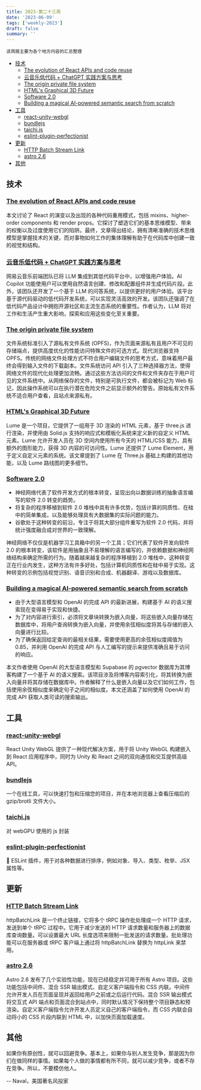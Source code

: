 ```yaml
---
title: 2023-第二十三周
date: '2023-06-09'
tags: ['weekly-2023']
draft: false
summary: ''
---
```


`该周报主要为各个地方内容的汇总整理`

- [技术](#技术)
  - [The evolution of React APIs and code reuse](#the-evolution-of-react-apis-and-code-reuse)
  - [云音乐低代码 + ChatGPT 实践方案与思考](#云音乐低代码--chatgpt-实践方案与思考)
  - [The origin private file system](#the-origin-private-file-system)
  - [HTML's Graphical 3D Future](#htmls-graphical-3d-future)
  - [Software 2.0](#software-20)
  - [Building a magical AI-powered semantic search from scratch](#building-a-magical-ai-powered-semantic-search-from-scratch)
- [工具](#工具)
  - [react-unity-webgl](#react-unity-webgl)
  - [bundlejs](#bundlejs)
  - [taichi.js](#taichijs)
  - [eslint-plugin-perfectionist](#eslint-plugin-perfectionist)
- [更新](#更新)
  - [HTTP Batch Stream Link](#http-batch-stream-link)
  - [astro 2.6](#astro-26)
- [其他](#其他)

## 技术

### [The evolution of React APIs and code reuse](https://frontendmastery.com/posts/the-evolution-of-react-patterns/?utm_source=reactdigest&utm_medium&utm_campaign=1655)

本文讨论了 React 的演变以及出现的各种代码重用模式，包括 mixins、higher-order components 和 render props。它探讨了塑造它们的基本思维模型、带来的权衡以及过度使用它们的陷阱。最终，文章得出结论，拥有清晰准确的技术思维模型是掌握技术的关键，而对事物如何工作的集体理解有助于在代码库中创建一致的视觉和结构。

### [云音乐低代码 + ChatGPT 实践方案与思考](https://mp.weixin.qq.com/s/jaIiVI636uJBOOKsXuHCpw)

网易云音乐前端团队已将 LLM 集成到其低代码平台中，以增强用户体验。AI Copilot 功能使用户可以使用自然语言创建、修改和配置组件并生成代码片段。此外，该团队还开发了一个基于 LLM 的问答系统，以提供更好的用户体验。该平台基于源代码驱动的低代码开发系统，可以实现灵活高效的开发。该团队还强调了在低代码产品设计中拥抱开源社区和主流生态系统的重要性。作者认为，LLM 将对工作和生活产生重大影响，探索和应用这些变化至关重要。

### [The origin private file system](https://web.dev/origin-private-file-system/)

文件系统标准引入了源私有文件系统 (OPFS)，作为页面来源私有且用户不可见的存储端点，提供高度优化的性能访问特殊文件的可选方式。现代浏览器支持 OPFS。传统的网络文件处理方式不符合用户编辑文件的思考方式，意味着用户最终会得到输入文件的下载副本。文件系统访问 API 引入了三种选择器方法，使得网络文件的现代化处理更加流畅。通过这些方法访问的文件和文件夹存在于用户可见的文件系统中。从网络保存的文件，特别是可执行文件，都会被标记为 Web 标记，因此操作系统可以在执行潜在危险文件之前显示额外的警告。原始私有文件系统不适合用户查看，且站点来源私有。

### [HTML's Graphical 3D Future](https://dev.to/trusktr/htmls-graphical-3d-future-3gnd)

Lume 是一个项目，它提供了一组用于 3D 渲染的 HTML 元素，基于 three.js 进行渲染，并使用由 Solid.js 支持的响应式和模板化系统来定义新的自定义 HTML 元素。Lume 允许开发人员在 3D 空间内使用所有今天的 HTML/CSS 能力，具有额外的图形能力，获得 3D 内容的可访问性。Lume 还提供了 Lume Element，用于定义自定义元素的系统。该文章提到了 Lume 在 Three.js 基础上构建的其他功能，以及 Lume 路线图的更多细节。

### [Software 2.0](https://karpathy.medium.com/software-2-0-a64152b37c35)

- 神经网络代表了软件开发方式的根本转变，呈现出向以数据训练的抽象语言编写的软件 2.0 转变的趋势。
- 将复杂的程序移植到软件 2.0 堆栈中具有许多优势，包括计算的同质性、在硅中的简单集成，以及能够处理具有大数据集的实际问题的能力。
- 谷歌处于这种转变的前沿，专注于将其大部分组件重写为软件 2.0 代码，并将统计强度融合成对世界的一致理解。

神经网络不仅仅是机器学习工具箱中的另一个工具；它们代表了软件开发向软件 2.0 的根本转变，该软件是用抽象且不易理解的语言编写的，并依赖数据和神经网络结构来确定所需的行为。随着越来越复杂的程序移植到 2.0 堆栈中，这种转变正在行业内发生，这种方法有许多好处，包括计算机同质性和在硅中易于实现。这种转变的示例包括视觉识别、语音识别和合成、机器翻译、游戏以及数据库。

### [Building a magical AI-powered semantic search from scratch](https://blog.maximeheckel.com/posts/building-magical-ai-powered-semantic-search/)

- 由于大型语言模型和 OpenAI 的完成 API 的最新进展，构建基于 AI 的语义搜索现在变得易于实现和快捷。
- 为了对内容进行索引，必须将文章块转换为嵌入向量，将这些嵌入向量存储在数据库中，将用户查询转换为嵌入向量，并使用余弦相似度将其与存储的嵌入向量进行比较。
- 为了确保返回给定查询的最相关结果，需要使用更高的余弦相似度阈值为 0.85，并利用 OpenAI 的完成 API 与人工编写的提示来提供准确且易于访问的响应。

本文作者使用 OpenAI 的大型语言模型和 Supabase 的 pgvector 数据库为其博客构建了一个基于 AI 的语义搜索。该项目涉及将博客内容索引化，将其转换为嵌入向量并将其存储在数据库中。作者解释了什么是嵌入向量以及它们如何工作，包括使用余弦相似度来确定句子之间的相似度。本文还涵盖了如何使用 OpenAI 的完成 API 获取人类可读的搜索输出。

## 工具

### [react-unity-webgl](https://github.com/jeffreylanters/react-unity-webgl)

React Unity WebGL 提供了一种现代解决方案，用于将 Unity WebGL 构建嵌入到 React 应用程序中，同时为 Unity 和 React 之间的双向通信和交互提供高级 API。

### [bundlejs](https://github.com/okikio/bundlejs)

一个在线工具，可以快速打包和压缩您的项目，并在本地浏览器上查看压缩后的 gzip/brotli 文件大小。

### [taichi.js](https://github.com/AmesingFlank/taichi.js)

对 webGPU 使用的 js 封装

### [eslint-plugin-perfectionist](https://github.com/azat-io/eslint-plugin-perfectionist)

🦄 ESLint 插件，用于对各种数据进行排序，例如对象、导入、类型、枚举、JSX 属性等。

## 更新

### [HTTP Batch Stream Link](https://trpc.io/docs/client/links/httpBatchStreamLink)

httpBatchLink 是一个终止链接，它将多个 tRPC 操作批处理成一个 HTTP 请求，发送到单个 tRPC 过程中。它用于减少发送的 HTTP 请求数量和服务器上的数据库查询数量。可以设置最大 URL 长度选项来限制一批发送的请求数量。批处理功能可以在服务器或 tRPC 客户端上通过将 ﻿httpBatchLink 替换为 ﻿httpLink 来禁用。

### [astro 2.6](https://astro.build/blog/astro-260/)

Astro 2.6 发布了几个实验性功能，现在已经稳定并可用于所有 Astro 项目。这些功能包括中间件、混合 SSR 输出模式、自定义客户端指令和 CSS 内联。中间件允许开发人员在页面呈现并返回给用户之前或之后运行代码。混合 SSR 输出模式将交互式 API 端点和页面混合到站点中，同时默认情况下保持整个项目静态和预渲染。自定义客户端指令允许开发人员定义自己的客户端指令，而 CSS 内联会自动将小的 CSS 片段内联到 HTML 中，以加快页面加载速度。

## 其他

如果你有原创性，就可以回避竞争。基本上，如果你与别人发生竞争，那是因为你们在做同样的事情。如果每个人做的事情都有所不同，就可以减少竞争，或者不存在竞争。所以，不要模仿他人。

-- Naval，美国著名风投家
